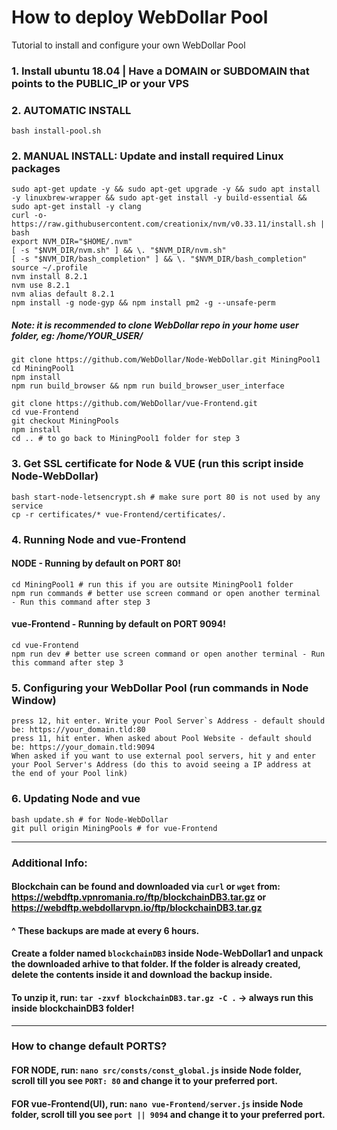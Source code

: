 # How to deploy WebDollar Pool
Tutorial to install and configure your own WebDollar Pool

### 1. Install ubuntu 18.04 | Have a DOMAIN or SUBDOMAIN that points to the PUBLIC_IP or your VPS
### 2. AUTOMATIC INSTALL
```shell
bash install-pool.sh
```
### 2. MANUAL INSTALL: Update and install required Linux packages
```shell
sudo apt-get update -y && sudo apt-get upgrade -y && sudo apt install -y linuxbrew-wrapper && sudo apt-get install -y build-essential && sudo apt-get install -y clang
curl -o- https://raw.githubusercontent.com/creationix/nvm/v0.33.11/install.sh | bash
export NVM_DIR="$HOME/.nvm"
[ -s "$NVM_DIR/nvm.sh" ] && \. "$NVM_DIR/nvm.sh"
[ -s "$NVM_DIR/bash_completion" ] && \. "$NVM_DIR/bash_completion"
source ~/.profile
nvm install 8.2.1
nvm use 8.2.1
nvm alias default 8.2.1
npm install -g node-gyp && npm install pm2 -g --unsafe-perm
```
##### Note: it is recommended to clone WebDollar repo in your home user folder, eg: /home/YOUR_USER/
```shell
git clone https://github.com/WebDollar/Node-WebDollar.git MiningPool1
cd MiningPool1
npm install
npm run build_browser && npm run build_browser_user_interface
```
```shell
git clone https://github.com/WebDollar/vue-Frontend.git
cd vue-Frontend
git checkout MiningPools
npm install
cd .. # to go back to MiningPool1 folder for step 3
```
### 3. Get SSL certificate for Node & VUE (run this script inside Node-WebDollar)
```shell
bash start-node-letsencrypt.sh # make sure port 80 is not used by any service
cp -r certificates/* vue-Frontend/certificates/.
```
### 4. Running Node and vue-Frontend
#### NODE - Running by default on PORT 80!
```shell
cd MiningPool1 # run this if you are outsite MiningPool1 folder
npm run commands # better use screen command or open another terminal - Run this command after step 3
```
#### vue-Frontend - Running by default on PORT 9094!
```shell
cd vue-Frontend
npm run dev # better use screen command or open another terminal - Run this command after step 3
```
### 5. Configuring your WebDollar Pool (run commands in Node Window)
```shell
press 12, hit enter. Write your Pool Server`s Address - default should be: https://your_domain.tld:80
press 11, hit enter. When asked about Pool Website - default should be: https://your_domain.tld:9094
When asked if you want to use external pool servers, hit y and enter your Pool Server's Address (do this to avoid seeing a IP address at the end of your Pool link)
```
### 6. Updating Node and vue
```shell
bash update.sh # for Node-WebDollar
git pull origin MiningPools # for vue-Frontend
```
----
### Additional Info:

#### Blockchain can be found and downloaded via ```curl``` or ```wget``` from: <a href="https://webdftp.vpnromania.ro/ftp/blockchainDB3.tar.gz">https://webdftp.vpnromania.ro/ftp/blockchainDB3.tar.gz</a> or <a href="https://webdftp.webdollarvpn.io/ftp/blockchainDB3.tar.gz">https://webdftp.webdollarvpn.io/ftp/blockchainDB3.tar.gz</a>
#### ^ These backups are made at every 6 hours.
#### Create a folder named ```blockchainDB3``` inside Node-WebDollar1 and unpack the downloaded arhive to that folder. If the folder is already created, delete the contents inside it and download the backup inside.
#### To unzip it, run: ```tar -zxvf blockchainDB3.tar.gz -C .``` -> always run this inside blockchainDB3 folder!
----
### How to change default PORTS?

#### FOR NODE, run: ```nano src/consts/const_global.js``` inside Node folder, scroll till you see ```PORT: 80``` and change it to your preferred port.
#### FOR vue-Frontend(UI), run:  ```nano vue-Frontend/server.js``` inside Node folder, scroll till you see ```port || 9094``` and change it to your preferred port.

